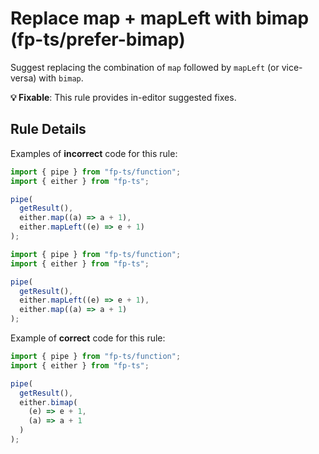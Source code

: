 # Replace map + mapLeft with bimap (fp-ts/prefer-bimap)

Suggest replacing the combination of `map` followed by `mapLeft` (or vice-versa)
with `bimap`.

**💡 Fixable**: This rule provides in-editor suggested fixes.

## Rule Details

Examples of **incorrect** code for this rule:

```ts
import { pipe } from "fp-ts/function";
import { either } from "fp-ts";

pipe(
  getResult(),
  either.map((a) => a + 1),
  either.mapLeft((e) => e + 1)
);
```

```ts
import { pipe } from "fp-ts/function";
import { either } from "fp-ts";

pipe(
  getResult(),
  either.mapLeft((e) => e + 1),
  either.map((a) => a + 1)
);
```

Example of **correct** code for this rule:

```ts
import { pipe } from "fp-ts/function";
import { either } from "fp-ts";

pipe(
  getResult(),
  either.bimap(
    (e) => e + 1,
    (a) => a + 1
  )
);
```
